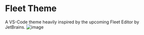 ﻿# Fleet Theme
A VS-Code theme heavily inspired by the upcoming Fleet Editor by JetBrains.
![image](https://user-images.githubusercontent.com/53692529/154771326-db5b98fa-285c-4057-94a2-b01525a46c70.png)



